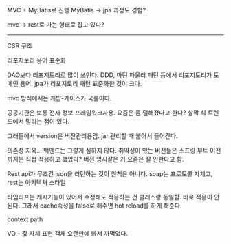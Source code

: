 
MVC + MyBatis로 진행
MyBatis -> jpa 과정도 경험?

mvc -> rest로 가는 형태로 잡고 있다?

---

CSR 구조

리포지토리 용어 표준화

DAO보다 리포지토리로 많이 쓰인다.
DDD, 마틴 파울러 패턴 등에서 리포지토리가 도메인 용어.
jpa가 리포지토리 패턴 표준화한 것이 크다.

mvc 방식에서는 케밥-케이스가 국룰이다.

공공기관은 보통 전자 정보 프레임워크사용.
요즘은 좀 덜해졌다고 한다?
살짝 식 트렌드에서 밀리는 점이 있다.

그래들에서 version은 버전관리용임. jar 관리할 때 붙어서 들어간다.


의존성 지옥... 백엔드는 그렇게 심하지 않다.
취약성이 있는 버전들은 스프링 부트 이전까지는 직접 적용하고 했었다?
버전 명시같은 거 요즘은 잘 안한다고 함.


Rest api가 무조건 json을 리턴하는 것이 원칙은 아니다.
soap는 프로토콜 자체고, rest는 아키텍처 스타일

타임리프는 캐시기능이 있어서 수정해도 적용하는 건 클래스랑 동일함.
바로 적용이 안된다. 그래서 cache속성을 false로 해주면 hot reload를 하게 해준다.


context path

VO - 값 자체 표현 객체
오랜만에 봐서 까먹었다.
